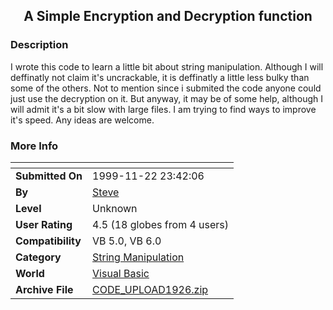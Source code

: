 ﻿<div align="center">

## A Simple Encryption and Decryption function


</div>

### Description

I wrote this code to learn a little bit about string manipulation. Although I will deffinatly not claim it's uncrackable, it is deffinatly a little less bulky than some of the others. Not to mention since i submited the code anyone could just use the decryption on it. But anyway, it may be of some help, although I will admit it's a bit slow with large files. I am trying to find ways to improve it's speed. Any ideas are welcome.
 
### More Info
 


<span>             |<span>
---                |---
**Submitted On**   |1999-11-22 23:42:06
**By**             |[Steve](https://github.com/Planet-Source-Code/PSCIndex/blob/master/ByAuthor/steve.md)
**Level**          |Unknown
**User Rating**    |4.5 (18 globes from 4 users)
**Compatibility**  |VB 5\.0, VB 6\.0
**Category**       |[String Manipulation](https://github.com/Planet-Source-Code/PSCIndex/blob/master/ByCategory/string-manipulation__1-5.md)
**World**          |[Visual Basic](https://github.com/Planet-Source-Code/PSCIndex/blob/master/ByWorld/visual-basic.md)
**Archive File**   |[CODE\_UPLOAD1926\.zip](https://github.com/Planet-Source-Code/steve-a-simple-encryption-and-decryption-function__1-4567/archive/master.zip)








